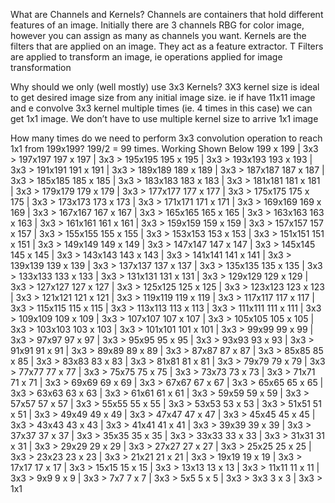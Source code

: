 What are Channels and Kernels?
Channels are containers that hold different features of an image. Initially there are 3 channels RBG for color image, however you can assign as many as channels you want. Kernels are the filters that are applied on an image. They act as a feature extractor. T Filters are applied to transform an image, ie operations applied for image transformation

Why should we only (well mostly) use 3x3 Kernels?
3X3 kernel size is ideal to get desired image size from any initial image size. ie if have 11x11 image and e convolve 3x3 kernel multiple times (ie. 4 times in this case) we can get 1x1 image. We don’t have to use multiple kernel size to arrive 1x1 image


How many times do we need to perform 3x3 convolution operation to reach 1x1 from 199x199?
199/2 = 99 times.
Working Shown Below
199 x 199 | 3x3 > 197x197
197 x 197 | 3x3 > 195x195
195 x 195 | 3x3 > 193x193
193 x 193 | 3x3 > 191x191
191 x 191 | 3x3 > 189x189
189 x 189 | 3x3 > 187x187
187 x 187 | 3x3 > 185x185
185 x 185 | 3x3 > 183x183
183 x 183 | 3x3 > 181x181
181 x 181 | 3x3 > 179x179
179 x 179 | 3x3 > 177x177
177 x 177 | 3x3 > 175x175
175 x 175 | 3x3 > 173x173
173 x 173 | 3x3 > 171x171
171 x 171 | 3x3 > 169x169
169 x 169 | 3x3 > 167x167
167 x 167 | 3x3 > 165x165
165 x 165 | 3x3 > 163x163
163 x 163 | 3x3 > 161x161
161 x 161 | 3x3 > 159x159
159 x 159 | 3x3 > 157x157
157 x 157 | 3x3 > 155x155
155 x 155 | 3x3 > 153x153
153 x 153 | 3x3 > 151x151
151 x 151 | 3x3 > 149x149
149 x 149 | 3x3 > 147x147
147 x 147 | 3x3 > 145x145
145 x 145 | 3x3 > 143x143
143 x 143 | 3x3 > 141x141
141 x 141 | 3x3 > 139x139
139 x 139 | 3x3 > 137x137
137 x 137 | 3x3 > 135x135
135 x 135 | 3x3 > 133x133
133 x 133 | 3x3 > 131x131
131 x 131 | 3x3 > 129x129
129 x 129 | 3x3 > 127x127
127 x 127 | 3x3 > 125x125
125 x 125 | 3x3 > 123x123
123 x 123 | 3x3 > 121x121
121 x 121 | 3x3 > 119x119
119 x 119 | 3x3 > 117x117
117 x 117 | 3x3 > 115x115
115 x 115 | 3x3 > 113x113
113 x 113 | 3x3 > 111x111
111 x 111 | 3x3 > 109x109
109 x 109 | 3x3 > 107x107
107 x 107 | 3x3 > 105x105
105 x 105 | 3x3 > 103x103
103 x 103 | 3x3 > 101x101
101 x 101 | 3x3 > 99x99
99 x 99 | 3x3 > 97x97
97 x 97 | 3x3 > 95x95
95 x 95 | 3x3 > 93x93
93 x 93 | 3x3 > 91x91
91 x 91 | 3x3 > 89x89
89 x 89 | 3x3 > 87x87
87 x 87 | 3x3 > 85x85
85 x 85 | 3x3 > 83x83
83 x 83 | 3x3 > 81x81
81 x 81 | 3x3 > 79x79
79 x 79 | 3x3 > 77x77
77 x 77 | 3x3 > 75x75
75 x 75 | 3x3 > 73x73
73 x 73 | 3x3 > 71x71
71 x 71 | 3x3 > 69x69
69 x 69 | 3x3 > 67x67
67 x 67 | 3x3 > 65x65
65 x 65 | 3x3 > 63x63
63 x 63 | 3x3 > 61x61
61 x 61 | 3x3 > 59x59
59 x 59 | 3x3 > 57x57
57 x 57 | 3x3 > 55x55
55 x 55 | 3x3 > 53x53
53 x 53 | 3x3 > 51x51
51 x 51 | 3x3 > 49x49
49 x 49 | 3x3 > 47x47
47 x 47 | 3x3 > 45x45
45 x 45 | 3x3 > 43x43
43 x 43 | 3x3 > 41x41
41 x 41 | 3x3 > 39x39
39 x 39 | 3x3 > 37x37
37 x 37 | 3x3 > 35x35
35 x 35 | 3x3 > 33x33
33 x 33 | 3x3 > 31x31
31 x 31 | 3x3 > 29x29
29 x 29 | 3x3 > 27x27
27 x 27 | 3x3 > 25x25
25 x 25 | 3x3 > 23x23
23 x 23 | 3x3 > 21x21
21 x 21 | 3x3 > 19x19
19 x 19 | 3x3 > 17x17
17 x 17 | 3x3 > 15x15
15 x 15 | 3x3 > 13x13 
13 x 13 | 3x3 > 11x11
11 x 11 | 3x3 > 9x9
9 x 9 | 3x3 > 7x7 
7 x 7 | 3x3 > 5x5
5 x 5 | 3x3 > 3x3
3 x 3 | 3x3 > 1x1
